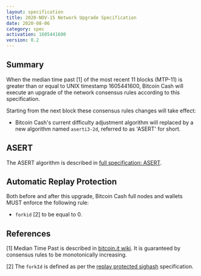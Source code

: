 ```yaml
---
layout: specification
title: 2020-NOV-15 Network Upgrade Specification
date: 2020-08-06
category: spec
activation: 1605441600
version: 0.2
---
```


## Summary

When the median time past [1] of the most recent 11 blocks (MTP-11) is
greater than or equal to UNIX timestamp 1605441600, Bitcoin Cash will
execute an upgrade of the network consensus rules according to this
specification.

Starting from the next block these consensus rules changes will take effect:

* Bitcoin Cash's current difficulty adjustment algorithm will replaced
  by a new algorithm named `aserti3-2d`, referred to as 'ASERT' for short.

## ASERT

The ASERT algorithm is described in [full specification: ASERT](2020-11-15-asert.md).

## Automatic Replay Protection

Both before and after this upgrade, Bitcoin Cash full nodes and wallets
MUST enforce the following rule:

 * `forkid` [2] to be equal to 0.

## References

[1] Median Time Past is described in [bitcoin.it wiki](https://en.bitcoin.it/wiki/Block_timestamp).
It is guaranteed by consensus rules to be monotonically increasing.

[2] The `forkId` is defined as per the [replay protected sighash](replay-protected-sighash.md) specification.
